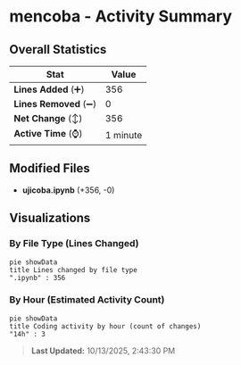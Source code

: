 # mencoba - Activity Summary 

## Overall Statistics

| Stat                   | Value                                                             |
| ---------------------- | ----------------------------------------------------------------- |
| **Lines Added** (➕)   | 356                                          |
| **Lines Removed** (➖) | 0                                        |
| **Net Change** (↕)    | 356                |
| **Active Time** (⌚)   | 1 minute |


## Modified Files
- **ujicoba.ipynb** (+356, -0)

## Visualizations

### By File Type (Lines Changed)

```mermaid
pie showData
title Lines changed by file type
".ipynb" : 356
```

### By Hour (Estimated Activity Count)

```mermaid
pie showData
title Coding activity by hour (count of changes)
"14h" : 3
```


> **Last Updated:** 10/13/2025, 2:43:30 PM
